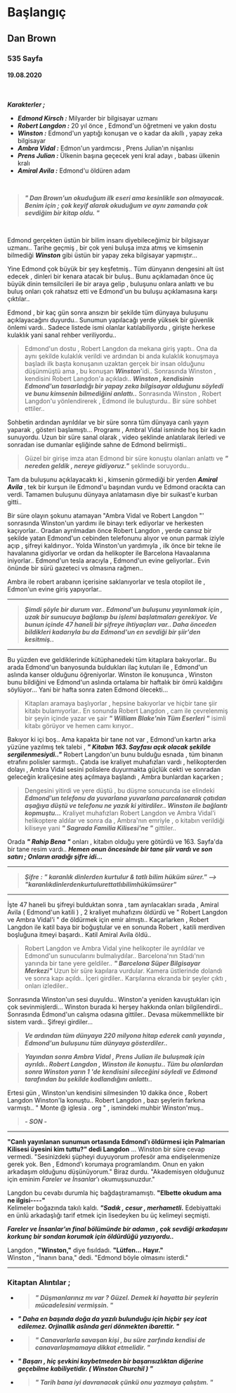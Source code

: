 # Başlangıç
## Dan Brown 
### 535 Sayfa
#### 19.08.2020

<br>

***Karakterler ;*** 
- ***Edmond Kirsch :*** Milyarder bir bilgisayar uzmanı
- ***Robert Langdon :*** 20 yıl önce , Edmond'un öğretmeni ve yakın dostu
- ***Winston :*** Edmond'un yaptığı konuşan ve o kadar da akıllı , yapay zeka bilgisayar
- ***Ambra Vidal :*** Edmon'un yardımcısı , Prens Julian'ın nişanlısı
- ***Prens Julian  :*** Ülkenin başına geçecek yeni kral adayı , babası ülkenin kralı
- ***Amiral Avila :*** Edmond'u öldüren adam

<br>

> ***" Dan Brown'un okuduğum ilk eseri ama kesinlikle son olmayacak. Benim için ; çok keyif alarak okuduğum ve  aynı zamanda çok sevdiğim bir kitap oldu. "***

<br>


Edmond gerçekten üstün bir bilim insanı diyebileceğimiz bir bilgisayar uzmanı.. Tarihe geçmiş , bir çok yeni buluşa imza atmış ve kimsenin bilmediği ***Winston*** gibi üstün bir yapay zeka bilgisayar yapmıştır... 

Yine Edmond çok büyük bir şey keşfetmiş.. Tüm dünyanın dengesini alt üst edecek , dinleri bir kenara atacak bir buluş.. Bunu açıklamadan önce üç büyük dinin temsilcileri ile bir araya gelip , buluşunu onlara anlattı ve bu buluş onları çok rahatsız etti ve Edmond'un bu buluşu açıklamasına karşı çıktılar..

Edmond , bir kaç gün sonra ansızın bir şekilde tüm dünyaya buluşunu açıklayacağını duyurdu.. Sunumun yapılacağı yerde yüksek bir güvenlik önlemi vardı.. Sadece listede ismi olanlar katılabiliyordu , girişte herkese kulaklık yani sanal rehber veriliyordu..

> Edmond'un dostu , Robert Langdon da mekana giriş yaptı.. Ona da aynı şekilde kulaklık verildi ve ardından bi anda kulaklık konuşmaya başladı ilk başta konuşanın uzaktan gerçek bir insan olduğunu düşünmüştü ama , bu konuşan ***Winston***'idi.. Sonrasında Winston , kendisini Robert Langdon'a açıkladı.. ***Winston , kendisinin Edmond'un tasarladığı bir yapay zeka bilgisayar olduğunu söyledi ve bunu kimsenin  bilmediğini anlattı..*** Sonrasında Winston , Robert Langdon'u yönlendirerek , Edmond ile buluşturdu.. Bir süre sohbet ettiler..

Sohbetin ardından ayrıldılar ve bir süre sonra tüm dünyaya canlı yayın yaparak , gösteri başlamıştı... Programı , Ambral Vidal isminde hoş bir kadın sunuyordu. Uzun bir süre sanal olarak , video şeklinde anlatılarak ilerledi ve sonradan ise dumanlar eşliğinde sahne de Edmond belirmişti.. 

> Güzel bir girişe imza atan Edmond bir süre konuştu olanları anlattı ve ***" nereden geldik , nereye gidiyoruz."*** şeklinde soruyordu.. 

Tam da buluşunu açıklayacaktı ki , kimsenin görmediği bir yerden ***Amiral Avila*** , tek bir kurşun ile Edmond'u başından vurdu ve Edmond oracıkta can verdi. Tamamen buluşunu dünyaya anlatamasın diye bir suikast'e kurban gitti..

Bir süre olayın şokunu atamayan "Ambra Vidal ve Robert Langdon "' sonrasında Winston'un yardımı ile binayı terk ediyorlar ve herkesten kaçıyorlar.. Oradan ayrılmadan önce Robert Langdon , yerde cansız bir şekilde yatan Edmond'un cebinden telefonunu alıyor ve onun parmak iziyle açıp , şifreyi kaldırıyor.. Yolda Winston'un yardımıyla , ilk önce bir tekne ile havalanına gidiyorlar ve ordan da helikopter ile Barcelona Havaalanına iniyorlar.. Edmond'un tesla aracıyla , Edmond'un evine geliyorlar.. Evin önünde bir sürü gazeteci vs olmasına rağmen.. 

Ambra ile robert arabanın içerisine saklanıyorlar ve tesla otopilot ile , Edmon'un evine giriş yapıyorlar..

___

> ***Şimdi şöyle bir durum var.. Edmond'un buluşunu yayınlamak için , uzak bir sunucuya bağlanıp bu işlemi başlatmaları gerekiyor. Ve bunun içinde 47 haneli bir şifreye ihtiyaçları var.. Daha önceden bildikleri kadarıyla bu da Edmond'un en sevdiği bir şiir'den kesitmiş..***

___

Bu yüzden eve geldiklerinde kütüphanedeki tüm kitaplara bakıyorlar.. Bu arada Edmond'un banyosunda buldukları ilaç kutuları ile , Edmond'un aslında kanser olduğunu öğreniyorlar. Winston ile konuşunca , Winston bunu bildiğini ve Edmond'un aslında ortalama bir haftalık  bir ömrü kaldığını söylüyor... Yani bir hafta sonra zaten Edmond ölecekti...

> Kitapları aramaya başlıyorlar , hepsine bakıyorlar ve hiçbir tane şiir kitabı bulamıyorlar.. En sonunda Robert Langdon , cam ile çevrelenmiş bir şeyin içinde yazar ve şair ***" William Blake'nin Tüm Eserleri "*** isimli kitabı görüyor ve hemen camı kırıyor.. 

Bakıyor ki içi boş..  Ama kapakta bir tane not var , Edmond'un kartın arka yüzüne yazılmış tek talebi , ***" Kitabın 163. Sayfası açık olacak şekilde sergilenmesiydi.."*** Robert Langdon'un bunu bulduğu esnada , tüm binanın etrafını polisler sarmıştı.. Çatıda ise kraliyet muhafızları vardı , helikopterden dolayı , Ambra Vidal sesini polislere duyurmakta güçlük cekti ve sonradan geleceğin kraliçesine ateş açılmaya başlandı , Ambra bunlardan kaçarken ; 

> Dengesini yitirdi ve yere düştü , bu düşme sonucunda ise elindeki ***Edmond'un telefonu da yuvarlana yuvarlana parcalanarak çatıdan aşağıya düştü ve telefonu ne yazık ki yitirdiler.. Winston ile bağlantı kopmuştu...*** Kraliyet muhafızları Robert Langdon ve Ambra Vidal'i helikoptere aldılar ve sonra da , Ambra'nın emriyle , o kitabın verildiği kiliseye yani ***" Sagrada Familia Kilisesi'ne "*** gittiler..

Orada ***" Rahip Bena "*** onları , kitabın olduğu yere götürdü ve 163. Sayfa'da bir tane resim vardı.. ***Hemen onun öncesinde bir tane şiir vardı ve son satırı ; Onların aradığı şifre idi...***

___

> ***Şifre : " karanlık dinlerden kurtulur & tatlı bilim hüküm sürer." --> "karanlıkdinlerdenkurtulurettatlıbilimhükümsürer"***

___

İşte 47 haneli bu şifreyi bulduktan sonra , tam ayrılacakları sırada , Amiral Avila ( Edmond'un katili ) , 2 kraliyet muhafızını öldürdü ve " Robert Langdon ve Ambra Vidal'i " de öldürmek için emir almıştı.. Kaçarlarken , Robert Langdon ile katil baya bir boğuştular ve en sonunda Robert , katili merdiven boşluğuna itmeyi başardı.. Katil Amiral Avila öldü..

> Robert Langdon ve Ambra Vidal  yine helikopter ile ayrıldılar ve Edmond'un sunucularını bulmalıydılar.. Barcelona'nın Stadı'nın yanında bir tane yere geldiler.. ***" Barcelona Süper Bilgisayar Merkezi"*** Uzun bir süre kapılara vurdular. Kamera üstlerinde dolandı ve sonra kapı açıldı.. İçeri girdiler.. Karşılarına ekranda bir şeyler çıktı , onları  izlediler..

Sonrasında Winston'un sesi duyuldu.. Winston'a yeniden kavuştukları için çok sevinmişlerdi... Winston burada ki herşey hakkında onları bilgilendirdi.. Sonrasında Edmond'un calışma odasına gittiler.. Devasa mükemmellikte bir sistem vardı.. Şifreyi girdiler...

> ***Ve ardından tüm dünyaya 220 milyona hitap ederek canlı yayında , Edmond'un buluşunu tüm dünyaya gösterdiler..***

> ***Yayından sonra Ambra Vidal , Prens Julian ile buluşmak için ayrıldı.. Robert Langdon , Winston ile konuştu.. Tüm bu olanlardan sonra Winston yarın  1 'de kendisini sileceğini söyledi ve Edmond tarafından bu şekilde  kodlandığını  anlattı..***



Ertesi gün , Winston'un kendisini silmesinden 10 dakika önce , Robert Langdon  Winston'la konuştu.. Robert Langdon , bazı şeylerin farkına varmıştı.. " Monte @ iglesia . org " , ismindeki muhbir Winston'muş..  

> ***- SON -***

____

 **"Canlı yayınlanan sunumun ortasında Edmond'ı öldürmesi için Palmarian Kilisesi üyesini kim tuttu?" dedi Langdon** ... Winston bir süre cevap vermedi. "Sesinizdeki şüpheyi duyuyorum profesör ama endişelenmenize gerek yok. Ben , Edmond'ı korumaya programlandım. Onun en yakın arkadaşım olduğunu düşünüyorum." Biraz durdu. "Akademisyen olduğunuz için eminim *Fareler ve İnsanlar*'ı okumuşsunuzdur." <br>

 Langdon bu cevabı durumla hiç bağdaştıramamıştı. **"Elbette okudum ama ne ilgisi----"** <br>
Kelimeler boğazında takılı kaldı. ***"Sadık , cesur , merhametli.*** Edebiyattaki en ünlü arkadaşlığı tarif etmek için lisedeyken bu üç kelimeyi seçmişti. 

***Fareler ve İnsanlar'ın final bölümünde bir adamın , çok sevdiği arkadaşını korkunç bir sondan korumak için öldürdüğü yazıyordu..***

 Langdon , **"Winston,"** diye fısıldadı. **"Lütfen... Hayır."** <br>
Winston , "İnanın bana," dedi. "Edmond böyle olmasını isterdi."

___


### Kitaptan Alıntılar ;
- > ***" Düşmanlarınız mı var ? Güzel. Demek ki hayatta bir şeylerin mücadelesini vermişsin. "***
  
- ***" Daha en başında doğa da yazılı bulunduğu için hiçbir şey icat edilemez.     Orjinallik aslında geri dönmekten ibarettir. "***

- > ***" Canavarlarla savaşan kişi , bu süre zarfında kendisi de canavarlaşmamaya dikkat etmelidir. "***

- ***" Başarı , hiç şevkini kaybetmeden bir başarısızlıktan diğerine geçebilme kabiliyetidir. ( Winston Churchil ) "***

- > ***" Tarih bana iyi davranacak çünkü onu yazmaya çalıştım. "***
